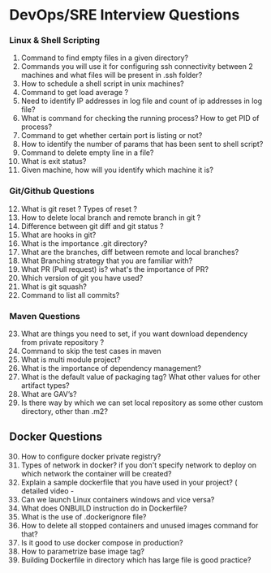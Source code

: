 # DevOps/SRE Interview Questions 

### Linux & Shell Scripting
1. Command to find empty files in a given directory?
2. Commands you will use it for configuring ssh connectivity between 2 machines and what files will be present in .ssh folder?
3. How to schedule a shell script in unix machines?
4. Command to get load average ?
5. Need to identify IP addresses in log file and count of ip addresses in log file? 
6. What is command for checking the running process? How to get PID of process?
7. Command to get whether certain port is listing or not?
8. How to identify the number of params that has been sent to shell script?
9. Command to delete empty line in a file?
10. What is exit status?
11. Given machine, how will you identify which machine it is?

### Git/Github Questions 
12. What is git reset ? Types of reset ?
13. How to delete local branch and remote branch in git ?
14. Difference between git diff and git status ?
15. What are hooks in git?    
16. What is the importance .git directory?
17. What are the branches, diff between remote and local branches?
18. What Branching strategy that you are familiar with?
19. What PR (Pull request) is? what's the importance of PR? 
20. Which version of git you have used?
21. What is git squash?
22. Command to list all commits?

### Maven Questions 
23. What are things you need to set, if you want download dependency from private repository ?
24. Command to skip the test cases in maven
25. What is multi module project?
26. What is the importance of dependency management?
27. What is the default value of packaging tag? What other values for other artifact types?
28. What are GAV’s?
29. Is there way by which we can set local repository as some other custom directory, other than .m2?

## Docker Questions 
30. How to configure docker private registry?
31. Types of network in docker? if you don't specify network to deploy on which network the container will be created?
32. Explain a sample dockerfile that you have used in your project? ( detailed video -   
33. Can we launch Linux containers windows and vice versa?
34. What does ONBUILD instruction do in Dockerfile?
35. What is the use of .dockerignore file?
36. How to delete all stopped containers and unused images command for that?
37. Is it good to use docker compose in production?
38. How to parametrize base image tag? 
39. Building Dockerfile in directory which has large file is good practice? 
